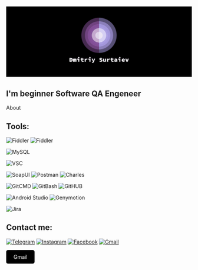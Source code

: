 ![Header](https://github.com/NatsuLis/NatsuLis/blob/main/assets/header.png)

## I'm beginner Software QA Engeneer


About


## Tools:
![Fiddler](https://img.shields.io/badge/Fiddler-Classic-462A50?https://img.shields.io/badge/with%20a%20logo-grey?style=for-the-badge&logo=Fiddler&logocolor)
![Fiddler](https://img.shields.io/badge/Fiddler-Everywhere-462A50?https://img.shields.io/badge/with%20a%20logo-grey?style=for-the-badge&logo=Fiddler&logocolor)

![MySQL](https://img.shields.io/badge/MySQL-95C164?https://img.shields.io/badge/with%20a%20logo-black?style=for-the-badge&logo=MySQL&logoColor=black)

![VSC](https://img.shields.io/badge/Visual%20Studio%20Code-B2D5F0?https://img.shields.io/badge/with%20a%20logo-grey?style=for-the-badge&logo=VisualStudioCode&logocolor?)

![SoapUI](https://img.shields.io/badge/SoapUI-2B2B2B?https://img.shields.io/badge/with%20a%20logo-grey?style=for-the-badge&logo=SoapUI&logocolor=black)
![Postman](https://img.shields.io/badge/Postman-2B2B2B?https://img.shields.io/badge/with%20a%20logo-grey?style=for-the-badge&logo=Postman&logocolor=black)
![Charles](https://img.shields.io/badge/Charles-2B2B2B?https://img.shields.io/badge/with%20a%20logo-grey?style=for-the-badge&logo=Charles&logocolor)

![GitCMD](https://img.shields.io/badge/Git-CMD-DACA45?https://img.shields.io/badge/with%20a%20logo-grey?style=for-the-badge&logo=GitCMD&logocolor)
![GitBash](https://img.shields.io/badge/Git-Bash-DACA45?https://img.shields.io/badge/with%20a%20logo-grey?style=for-the-badge&logo=GitBASH&logocolor)
![GitHUB](https://img.shields.io/badge/Git-HUB-DACA45?https://img.shields.io/badge/with%20a%20logo-grey?style=for-the-badge&logo=GitHUB&logocolor)

![Android Studio](https://img.shields.io/badge/Android%20Studio-1F6382?https://img.shields.io/badge/with%20a%20logo-grey?style=for-the-badge&logo=AndroidStudio&logocolor)
![Genymotion](https://img.shields.io/badge/Genymotion-B874C3?https://img.shields.io/badge/with%20a%20logo-grey?style=for-the-badge&logo=Genymotion&logocolor)

![Jira](https://img.shields.io/badge/JIRA-462A50?https://img.shields.io/badge/with%20a%20logo-grey?style=for-the-badge&logo=JIRA&logocolor)


## Contact me: 

[![Telegram](https://img.shields.io/badge/Telegram-black?style=for-the-badge&logo=Telegram)](https://t.me/NatsuLis)
[![Instagram](https://img.shields.io/badge/Instagram-black?style=for-the-badge&logo=Instagram)](https://www.instagram.com/dmitrii_surtaev/)
[![Facebook](https://img.shields.io/badge/Facebook-black?style=for-the-badge&logo=Facebook)](https://www.facebook.com/profile.php?id=100010623646512)
[![Gmail](https://img.shields.io/badge/Gmail-black?style=for-the-badge&logo=Gmail)](mailto:mail.google.com)

<!DOCTYPE html>
<html lang="en">
<head>
    <meta charset="UTF-8">
    <meta name="viewport" content="width=device-width, initial-scale=1.">
    <title>Copy Email Badge</title>
    <style>
        .badge {
            display: inline-block;
            padding: 10px 20px;
            background-color: black;
            color: white;
            text-decoration: none;
            border-radius: 5px;
            cursor: pointer;
        }
    </style>
</head>
<body>

<a class="badge" id="emailBadge">Gmail</a>

<script>
    document.getElementById("emailBadge").onclick = function() {
        const email = "fraight11@gmail.com";
        navigator.clipboard.writeText(email).then(() => {
            alert("Email скопирован в буфер обмена: " + email);
        }).catch(err => {
            console.error("Ошибка при копировании: ", err);
        });
    };
</script>

</body>
</html>






